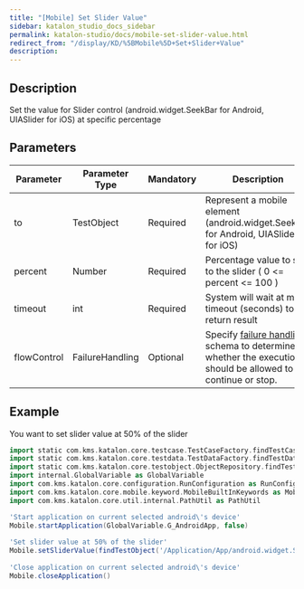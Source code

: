 ```yaml
---
title: "[Mobile] Set Slider Value" 
sidebar: katalon_studio_docs_sidebar
permalink: katalon-studio/docs/mobile-set-slider-value.html 
redirect_from: "/display/KD/%5BMobile%5D+Set+Slider+Value" 
description: 
---
```

Description
-----------

Set the value for Slider control (android.widget.SeekBar for Android, UIASlider for iOS) at specific percentage

Parameters
----------

| Parameter | Parameter Type | Mandatory | Description |
| --- | --- | --- | --- |
| to | TestObject  | Required | Represent a mobile element (android.widget.SeekBar for Android, UIASlider for iOS) |
| percent  | Number  | Required | Percentage value to set to the slider ( 0 <= percent <= 100 ) |
| timeout  | int | Required | System will wait at most timeout (seconds) to return result |
| flowControl | FailureHandling | Optional | Specify [failure handling](/x/qAAM) schema to determine whether the execution should be allowed to continue or stop. |

Example
-------

You want to set slider value at 50% of the slider

```groovy
import static com.kms.katalon.core.testcase.TestCaseFactory.findTestCase
import static com.kms.katalon.core.testdata.TestDataFactory.findTestData
import static com.kms.katalon.core.testobject.ObjectRepository.findTestObject
import internal.GlobalVariable as GlobalVariable
import com.kms.katalon.core.configuration.RunConfiguration as RunConfiguration
import com.kms.katalon.core.mobile.keyword.MobileBuiltInKeywords as Mobile
import com.kms.katalon.core.util.internal.PathUtil as PathUtil

'Start application on current selected android\'s device'
Mobile.startApplication(GlobalVariable.G_AndroidApp, false)
 
'Set slider value at 50% of the slider'
Mobile.setSliderValue(findTestObject('/Application/App/android.widget.SeekBar0'), 50, 10)
 
'Close application on current selected android\'s device'
Mobile.closeApplication()
```